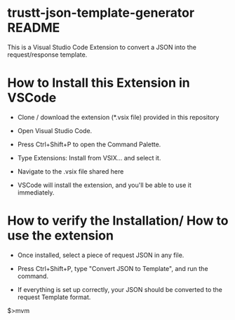 # trustt-json-template-generator README

This is a Visual Studio Code Extension to convert a JSON into the request/response template.

# How to Install this Extension in VSCode

* Clone / download the extension (*.vsix file) provided in this repository

* Open Visual Studio Code.

* Press Ctrl+Shift+P to open the Command Palette.

* Type Extensions: Install from VSIX... and select it.

* Navigate to the .vsix file shared here 

* VSCode will install the extension, and you'll be able to use it immediately.

# How to verify the Installation/ How to use the extension

* Once installed, select a piece of request JSON in any file.

* Press Ctrl+Shift+P, type "Convert JSON to Template", and run the command.

* If everything is set up correctly, your JSON should be converted to the request Template format.

$>mvm

